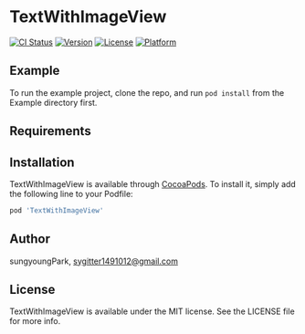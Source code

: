 # TextWithImageView

[![CI Status](https://img.shields.io/travis/sungyoungPark/TextWithImageView.svg?style=flat)](https://travis-ci.org/sungyoungPark/TextWithImageView)
[![Version](https://img.shields.io/cocoapods/v/TextWithImageView.svg?style=flat)](https://cocoapods.org/pods/TextWithImageView)
[![License](https://img.shields.io/cocoapods/l/TextWithImageView.svg?style=flat)](https://cocoapods.org/pods/TextWithImageView)
[![Platform](https://img.shields.io/cocoapods/p/TextWithImageView.svg?style=flat)](https://cocoapods.org/pods/TextWithImageView)

## Example

To run the example project, clone the repo, and run `pod install` from the Example directory first.

## Requirements

## Installation

TextWithImageView is available through [CocoaPods](https://cocoapods.org). To install
it, simply add the following line to your Podfile:

```ruby
pod 'TextWithImageView'
```

## Author

sungyoungPark, sygitter1491012@gmail.com

## License

TextWithImageView is available under the MIT license. See the LICENSE file for more info.
